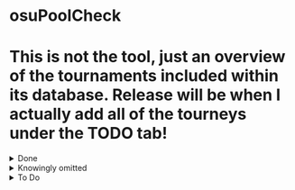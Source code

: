 # osuPoolCheck

# This is not the tool, just an overview of the tournaments included within its database. Release will be when I actually add all of the tourneys under the TODO tab!

<details>
<summary>Done</summary>
TWC/2011

TWC/2012

TWC/3

TWC/2014

TWC/2015

TWC/2016

TWC/2017

TWC/2018

TWC/2019

TWC/2020

TWC/2021

TWC/2022

TWC/2023

TWC/2024

3TWC/1

AOTS/IDTS_1

AOTS/ATS_2018

AOTS/AOTS_1

AOTS/IDTS_2

AOTS/ITBS_1

ATT/2019

ATT/2020

ATT/2021

BTT/4

BTT/5

BTT/6

EUTT/2018

GTS/IGTS_2018

GTS/IGTS_2019

GTS/AGTS_2019

GTS/KGTS_2019

GTS/CGTS_2019

GTS/EGTS_2020

GTS/IGTS_2020

GTS/AGTS_2020

GTS/BGTS_2020

GTS/CGTS_2021

GTS/AGTS_2021

GTS/RGTS_2021

GTS/IGTS_2021

GTS/EGTS_2021

GTS/SGTS_2021

GTS/IGTS_2022

GTS/AGTS_2022

GTS/EGTS_2022

GTS/RGTS_2022

GTS/COEGTS_2023

NSATT/NATT_2018

NSATT/NSATT_2019

NSATT/NSATT_NYE

TCT/v1

TCT/v2

TCT/v3

TCT/v4

TCT/v5

TCT/v6

T_LMS/Shift_1

T_LMS/Shift_2

TSC/1

TSC/2020

TSC/2020_Winter

TW/1

VAF/1

END1

END2

END3

LMS/LMS_STAGE0

OTMT2022

GTMS

NSATT 2021

TART1

TART2

TART3

TART4

SEATC

VOT3

VOT4

TTF

4TWC

</details>

<details>
<summary>Knowingly omitted</summary>

</details>

<details>
<summary>To Do</summary>

VOT2 - https://docs.google.com/spreadsheets/d/1T99qjdkNlsiDiwZfS3-HtuutLHoRO1OZIg0yNRjnzho/edit?gid=607469568#gid=607469568

onitou taiko cup - https://osu.ppy.sh/community/forums/topics/1924852?n=1

T!cl 2022 - https://taikotourney.com/2022/tcl/home

taiko collegiate league 2024 - https://osu.ppy.sh/community/forums/topics/1920449?n=1

CIS middle - https://osu.ppy.sh/community/forums/topics/1554492?n=1

Old Map Fantasy: Taiko Spinoff - https://osu.ppy.sh/community/forums/topics/1482675?n=1

taiko draft masters - https://osu.ppy.sh/community/forums/topics/922531?n=1

nanahira cup - https://osu.ppy.sh/community/forums/topics/1617946?n=1

asian-oceanic taiko showdown - https://osu.ppy.sh/community/forums/topics/928099?n=1

taiko wars - https://osu.ppy.sh/community/forums/topics/813794?n=1

lms4 - https://osu.ppy.sh/community/forums/topics/634615?n=1

lms3 - https://osu.ppy.sh/community/forums/topics/449295?n=1

NSATT 2018

nsatt 2020 - https://osu.ppy.sh/community/forums/topics/1058159?n=1

nsatt 2021 - https://osu.ppy.sh/community/forums/topics/1354479?n=1

nsatt 2024 - https://osu.ppy.sh/community/forums/topics/1938136?n=1

korean rising tournament - https://osu.ppy.sh/community/forums/topics/1700244?n=1

suiji 2023 - https://osu.ppy.sh/community/forums/topics/1787087?n=1

a las pinas - https://osu.ppy.sh/community/forums/topics/1580375?n=1

taiko fr 2019 - https://osu.ppy.sh/community/forums/topics/900423?n=1

taiko fr 2020 - https://osu.ppy.sh/community/forums/topics/1011848?n=1

taiko fr 2021 - https://osu.ppy.sh/community/forums/topics/1222624?n=1

donkat 2.0 - https://osu.ppy.sh/community/forums/topics/665866?n=1

ausu taiko 2022 - https://osu.ppy.sh/community/forums/topics/1561998?n=1

Project Prism

eutt 2021 - https://osu.ppy.sh/community/forums/topics/1354478?n=1

egts 2025

agts 2025 - IN PROGRESS

rgts 2025 - IN PROGRESS

BGTS2020

EUTT2018

COEGTS 2023

tctv3

TSC 2023 Summer - https://osu.ppy.sh/community/forums/topics/1787087?n=1

TSC 2023 - https://gtsosu.com/2023/tsc/home

FM Radio - IN PROGRESS

SGTS 2025 - ANNOUNCED

SUIJI 2025 - ANNOUNCED

TSC 2021 - https://gtsosu.com/2021/tsc/home

lgts - https://gtsosu.com/2021/lgts/home

btt 1 - https://docs.google.com/spreadsheets/d/1tuRfNzBRCAjjHn2NSuaEp-hbgMdK4_0G-TtvbaGN4mg/pubhtml

btt 2 - https://docs.google.com/spreadsheets/d/1f8BLyJHWARQk3n5_iUB-r32pfaVPIJ3Bo3ibtrN9uZI/pubhtml?gid=0&single=true , https://docs.google.com/spreadsheets/d/1f8BLyJHWARQk3n5_iUB-r32pfaVPIJ3Bo3ibtrN9uZI/pubhtml?gid=917828836&single=true , https://docs.google.com/spreadsheets/d/1f8BLyJHWARQk3n5_iUB-r32pfaVPIJ3Bo3ibtrN9uZI/pubhtml?gid=1110224737&single=true , https://docs.google.com/spreadsheets/d/1f8BLyJHWARQk3n5_iUB-r32pfaVPIJ3Bo3ibtrN9uZI/pubhtml?gid=1564479163&single=true , https://docs.google.com/spreadsheets/d/1oTFciPhN3vREmKJguMsUgMn-oMVviD89wgA4dMQ2HV8/pubhtml , https://docs.google.com/spreadsheets/d/e/2PACX-1vTLbvJH8T0RJcoPuwdZ-vq1N3387eC0IhlWolKu0NM6Y4lsXnvMUe9FNBk8x8KLIvJljSvj4aqumHMp/pubhtml 

Btt 7 - https://gtsosu.com/2022/btt/home

btt 8 - https://gtsosu.com/2023/btt/home

btt 3 - https://osu.ppy.sh/community/forums/topics/695681?n=1

btt 9 - https://osu.ppy.sh/community/forums/topics/1918897?n=1

newbie taiko journey 1 - https://osu.ppy.sh/community/forums/topics/1709743?n=1

newbie taiko journey 2 - https://osu.ppy.sh/community/forums/topics/1838639?n=1

ygts 2021 - https://gtsosu.com/2021/ygts/home

ygts 2022 - https://gtsosu.com/2022/ygts/home

ygts 2023 - https://gtsosu.com/2023/ygts/home

ygts 2024 - https://gtsosu.com/2024/ygts/home

midway taiko cup 1 - https://osu.ppy.sh/community/forums/topics/1629622?n=1

midway taiko cup 2 - https://osu.ppy.sh/community/forums/topics/1418090?n=1

torneo taiko mexico - https://osu.ppy.sh/community/forums/topics/1923688?n=1

taiko mod tournement 1 - https://osu.ppy.sh/community/forums/topics/1400179?n=1

unnamed taiko monthly thing 1 - https://docs.google.com/spreadsheets/u/0/d/1430ql58ki648gM1fTctDI_PANGoa6R6vqAIjMTpVYaw/htmlview

T_LMS/SHIFT_3 - https://docs.google.com/spreadsheets/d/e/2PACX-1vSZhguwky31SituL-y5-yHlUq56qLdWWx7mlFS7JboBALP6f-bsseVG4JbAb3hsfh-PtKDwYwRRlTr4/pubhtml

TMTC - https://docs.google.com/spreadsheets/d/1KwRNuOOrb2ywBiC7wrQpuL80j6tnHu98TKoHaHymlTE/edit?gid=694475622#gid=694475622

BOMB - https://docs.google.com/spreadsheets/d/1W1TcJXZ42WWJF7eZ_06DsVl0a1xK6KUxSW61_HuEBDE/edit?gid=0#gid=0

SMT HD - https://docs.google.com/spreadsheets/d/1dbVeOuAGBsM7U2SAOSwry4d25-ET5jwkyMnglEXc1G8/edit?gid=0#gid=0

Feed the pet - https://osu.ppy.sh/community/forums/topics/1779471?n=1

cozy cup - https://osu.ppy.sh/community/forums/topics/1669025?n=1

taiko intermediate loved tournament - https://osu.ppy.sh/community/forums/topics/1630735?n=1

nanahira cup 2 - https://osu.ppy.sh/community/forums/topics/1774894?n=1

TART 3.5 - https://osu.ppy.sh/community/forums/topics/1771479?n=1

taiko trollosseum - https://docs.google.com/spreadsheets/d/1Q9eXPIxboov6CG1psPmZ8KUKO3_6ikMRLI9U7wgaaAw/edit?gid=1456414558#gid=1456414558

ask sola for these:

MTC BLITZ 1 - 

MTC BLITZ 2 - 

unnamed taiko monthly thing 2 - 
</details>
